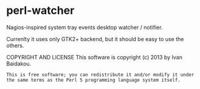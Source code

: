 perl-watcher
============

Nagios-inspired system tray events desktop watcher / notifier. 

Currenlty it uses only GTK2+ backend, but it should be easy to use 
the others.


COPYRIGHT AND LICENSE
    This software is copyright (c) 2013 by Ivan Baidakou.

    This is free software; you can redistribute it and/or modify it under
    the same terms as the Perl 5 programming language system itself.

